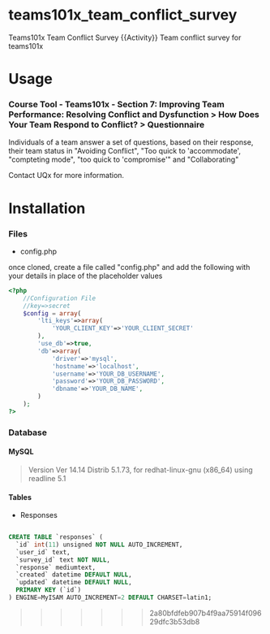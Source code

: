 # teams101x_team_conflict_survey
Teams101x Team Conflict Survey {{Activity}}
Team conflict survey  for teams101x

# Usage

### Course Tool - Teams101x - Section 7: Improving Team Performance: Resolving Conflict and Dysfunction > How Does Your Team Respond to Conflict? > Questionnaire

Individuals of a team answer a set of questions, based on their response, their team status in "Avoiding Conflict", "Too quick to 'accommodate', "compteting mode", "too quick to 'compromise'" and "Collaborating" 

Contact UQx for more information.

# Installation 

### Files

* config.php

once cloned, create a file called "config.php" and add the following with your details in place of the placeholder values

```php
<?php
	//Configuration File
	//key=>secret
	$config = array(
		'lti_keys'=>array(
			'YOUR_CLIENT_KEY'=>'YOUR_CLIENT_SECRET'
		),
		'use_db'=>true,
		'db'=>array(
			'driver'=>'mysql',
			'hostname'=>'localhost',
			'username'=>'YOUR_DB_USERNAME',
			'password'=>'YOUR_DB_PASSWORD',
			'dbname'=>'YOUR_DB_NAME',
		)
	);
?>
```

### Database
#### MySQL
> Version Ver 14.14 Distrib 5.1.73, for redhat-linux-gnu (x86_64) using readline 5.1

#### Tables

* Responses

```sql

CREATE TABLE `responses` (
  `id` int(11) unsigned NOT NULL AUTO_INCREMENT,
  `user_id` text,
  `survey_id` text NOT NULL,
  `response` mediumtext,
  `created` datetime DEFAULT NULL,
  `updated` datetime DEFAULT NULL,
  PRIMARY KEY (`id`)
) ENGINE=MyISAM AUTO_INCREMENT=2 DEFAULT CHARSET=latin1;

```
>>>>>>> 2a80bfdfeb907b4f9aa75914f09629dfc3b53db8
